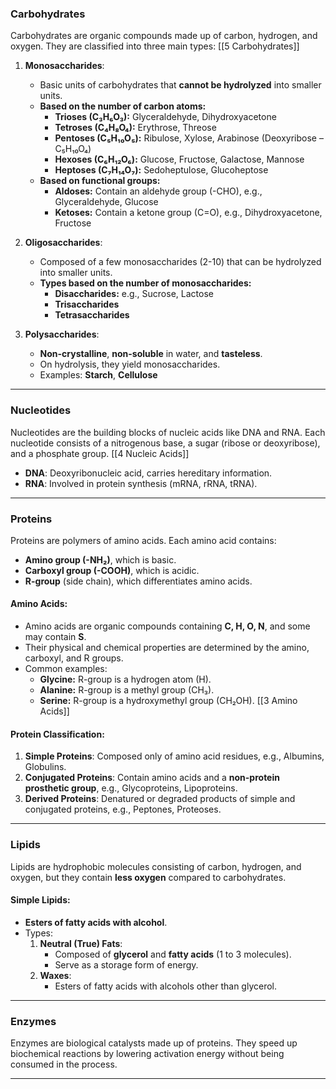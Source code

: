 ### **Carbohydrates**

Carbohydrates are organic compounds made up of carbon, hydrogen, and oxygen. They are classified into three main types: [[5 Carbohydrates]]

1. **Monosaccharides**:
    
    - Basic units of carbohydrates that **cannot be hydrolyzed** into smaller units.
    - **Based on the number of carbon atoms:**
        - **Trioses (C₃H₆O₃):** Glyceraldehyde, Dihydroxyacetone
        - **Tetroses (C₄H₈O₄):** Erythrose, Threose
        - **Pentoses (C₅H₁₀O₅):** Ribulose, Xylose, Arabinose (Deoxyribose – C₅H₁₀O₄)
        - **Hexoses (C₆H₁₂O₆):** Glucose, Fructose, Galactose, Mannose
        - **Heptoses (C₇H₁₄O₇):** Sedoheptulose, Glucoheptose
    - **Based on functional groups:**
        - **Aldoses:** Contain an aldehyde group (-CHO), e.g., Glyceraldehyde, Glucose
        - **Ketoses:** Contain a ketone group (C=O), e.g., Dihydroxyacetone, Fructose
2. **Oligosaccharides**:
    
    - Composed of a few monosaccharides (2-10) that can be hydrolyzed into smaller units.
    - **Types based on the number of monosaccharides:**
        - **Disaccharides:** e.g., Sucrose, Lactose
        - **Trisaccharides**
        - **Tetrasaccharides**
3. **Polysaccharides**:
    
    - **Non-crystalline**, **non-soluble** in water, and **tasteless**.
    - On hydrolysis, they yield monosaccharides.
    - Examples: **Starch**, **Cellulose**

---

### **Nucleotides** 

Nucleotides are the building blocks of nucleic acids like DNA and RNA. Each nucleotide consists of a nitrogenous base, a sugar (ribose or deoxyribose), and a phosphate group. [[4 Nucleic Acids]]

- **DNA**: Deoxyribonucleic acid, carries hereditary information.
- **RNA**: Involved in protein synthesis (mRNA, rRNA, tRNA).

---

### **Proteins**

Proteins are polymers of amino acids. Each amino acid contains:

- **Amino group (-NH₂)**, which is basic.
- **Carboxyl group (-COOH)**, which is acidic.
- **R-group** (side chain), which differentiates amino acids.

#### **Amino Acids**:

- Amino acids are organic compounds containing **C, H, O, N**, and some may contain **S**.
- Their physical and chemical properties are determined by the amino, carboxyl, and R groups.
- Common examples:
    - **Glycine:** R-group is a hydrogen atom (H).
    - **Alanine:** R-group is a methyl group (CH₃).
    - **Serine:** R-group is a hydroxymethyl group (CH₂OH).
[[3 Amino Acids]]

#### **Protein Classification**:

1. **Simple Proteins**: Composed only of amino acid residues, e.g., Albumins, Globulins.
2. **Conjugated Proteins**: Contain amino acids and a **non-protein prosthetic group**, e.g., Glycoproteins, Lipoproteins.
3. **Derived Proteins**: Denatured or degraded products of simple and conjugated proteins, e.g., Peptones, Proteoses.

---

### **Lipids**

Lipids are hydrophobic molecules consisting of carbon, hydrogen, and oxygen, but they contain **less oxygen** compared to carbohydrates.

#### **Simple Lipids**:

- **Esters of fatty acids with alcohol**.
- Types:
    1. **Neutral (True) Fats**:
        - Composed of **glycerol** and **fatty acids** (1 to 3 molecules).
        - Serve as a storage form of energy.
    2. **Waxes**:
        - Esters of fatty acids with alcohols other than glycerol.


---

### **Enzymes**

Enzymes are biological catalysts made up of proteins. They speed up biochemical reactions by lowering activation energy without being consumed in the process.

---
